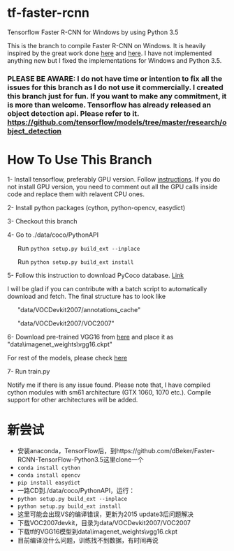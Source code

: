 # tf-faster-rcnn
Tensorflow Faster R-CNN for Windows by using Python 3.5 

This is the branch to compile Faster R-CNN on Windows. It is heavily inspired by the great work done [here](https://github.com/smallcorgi/Faster-RCNN_TF) and [here](https://github.com/rbgirshick/py-faster-rcnn). I have not implemented anything new but I fixed the implementations for Windows and Python 3.5.

### PLEASE BE AWARE: I do not have time or intention to fix all the issues for this branch as I do not use it commercially. I created this branch just for fun. If you want to make any commitment, it is more than welcome. Tensorflow has already released an object detection api. Please refer to it. https://github.com/tensorflow/models/tree/master/research/object_detection


# How To Use This Branch
1- Install tensorflow, preferably GPU version. Follow [instructions]( https://www.tensorflow.org/install/install_windows). If you do not install GPU version, you need to comment out all the GPU calls inside code and replace them with relavent CPU ones.

2- Install python packages (cython, python-opencv, easydict)

3- Checkout this branch

4- Go to  ./data/coco/PythonAPI

&nbsp;&nbsp;&nbsp;&nbsp;&nbsp;&nbsp;Run `python setup.py build_ext --inplace`

&nbsp;&nbsp;&nbsp;&nbsp;&nbsp;&nbsp;Run `python setup.py build_ext install`

5- Follow this instruction to download PyCoco database. [Link]( https://github.com/rbgirshick/py-faster-rcnn#beyond-the-demo-installation-for-training-and-testing-models)

I will be glad if you can contribute with a batch script to automatically download and fetch. The final structure has to look like

  &nbsp;&nbsp;&nbsp;&nbsp;&nbsp;&nbsp;"data/VOCDevkit2007/annotations_cache"

  &nbsp;&nbsp;&nbsp;&nbsp;&nbsp;&nbsp;"data/VOCDevkit2007/VOC2007"

 6- Download pre-trained VGG16 from [here](http://download.tensorflow.org/models/vgg_16_2016_08_28.tar.gz) and place it as "data\imagenet_weights\vgg16.ckpt"

 For rest of the models, please check [here](https://github.com/tensorflow/models/tree/master/research/slim#pre-trained-models)

  7- Run train.py

  Notify me if there is any issue found. Please note that, I have compiled cython modules with sm61 architecture (GTX 1060, 1070 etc.). Compile support for other architectures will be added. 

# 新尝试

- 安装anaconda，TensorFlow后，到https://github.com/dBeker/Faster-RCNN-TensorFlow-Python3.5这里clone一个
- `conda install cython` 
- `conda install opencv`
- `pip install easydict`
- 一路CD到./data/coco/PythonAPI，运行：
- `python setup.py build_ext --inplace`
- `python setup.py build_ext install`
- 这里可能会出现VS的编译错误，更新为2015 update3后问题解决
- 下载VOC2007devkit，目录为data/VOCDevkit2007/VOC2007
- 下载tf的VGG16模型到data\imagenet_weights\vgg16.ckpt
- 目前编译没什么问题，训练找不到数据，有时间再说